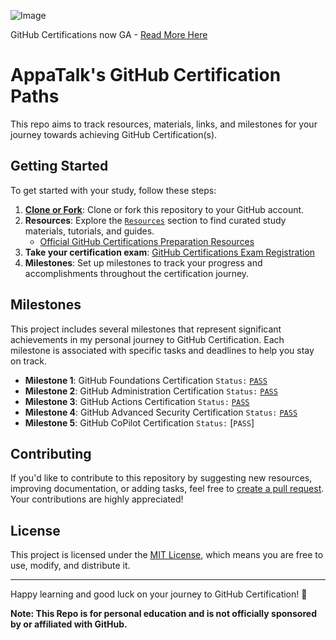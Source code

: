 ![Image](https://user-images.githubusercontent.com/4163156/261802892-a7d82d0f-cf77-45b9-bc59-d685aaeccb4e.png)

GitHub Certifications now GA - [Read More Here](https://github.blog/2024-01-08-github-certifications-are-generally-available/)

# AppaTalk's GitHub Certification Paths

This repo aims to track resources, materials, links, and milestones for your journey towards achieving GitHub Certification(s).
 
## Getting Started

To get started with your study, follow these steps:

1. [**Clone or Fork**](https://docs.github.com/en/get-started/quickstart/fork-a-repo): Clone or fork this repository to your GitHub account.
2. **Resources**: Explore the [`Resources`](https://github.com/appatalks/GitHub-Certification-Paths/tree/main/Resources) section to find curated study materials, tutorials, and guides.
    - [Official GitHub Certifications Preparation Resources](https://resources.github.com/learn/certifications/) 
4. **Take your certification exam**: [GitHub Certifications Exam Registration](https://examregistration.github.com/)
5. **Milestones**: Set up milestones to track your progress and accomplishments throughout the certification journey.


## Milestones

This project includes several milestones that represent significant achievements in my personal journey to GitHub Certification. Each milestone is associated with specific tasks and deadlines to help you stay on track.

- **Milestone 1**: GitHub Foundations Certification ```Status:``` [```PASS```](https://www.credly.com/badges/e384c423-f21b-43fb-bbfc-4963f9a210d7/public_url)
- **Milestone 2**: GitHub Administration Certification ```Status:``` [```PASS```](https://www.credly.com/badges/96464ff1-71bc-4f83-870e-b3875f532c00/public_url)
- **Milestone 3**: GitHub Actions Certification ```Status:``` [```PASS```](https://www.credly.com/badges/e3e1fba6-bfa5-466e-88a8-08ddcdbc55ae/public_url)
- **Milestone 4**: GitHub Advanced Security Certification ```Status:``` [```PASS```](https://www.credly.com/badges/2502911d-a59d-40a7-8596-d716ccb21739/public_url)
- **Milestone 5**: GitHub CoPilot Certification ```Status:``` [```PASS```]

## Contributing

If you'd like to contribute to this repository by suggesting new resources, improving documentation, or adding tasks, feel free to [create a pull request](https://docs.github.com/en/pull-requests/collaborating-with-pull-requests/proposing-changes-to-your-work-with-pull-requests/creating-a-pull-request). Your contributions are highly appreciated!

## License

This project is licensed under the [MIT License](LICENSE), which means you are free to use, modify, and distribute it.

---

Happy learning and good luck on your journey to GitHub Certification! 🚀

**Note: This Repo is for personal education and is not officially sponsored by or affiliated with GitHub.**
